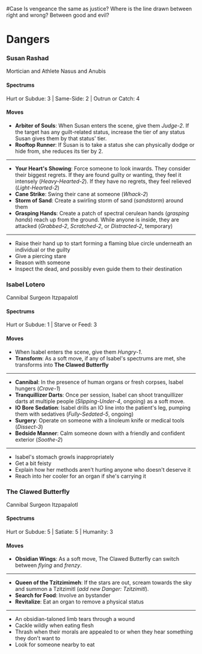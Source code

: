 #Case Is vengeance the same as justice? Where is the line drawn between right and wrong? Between good and evil?

# Dangers
### Susan Rashad
Mortician and Athlete
Nasus and Anubis
#### Spectrums
Hurt or Subdue: 3 | Same-Side: 2 | Outrun or Catch: 4
#### Moves
- **Arbiter of Souls**: When Susan enters the scene, give them *Judge-2*. If the target has any guilt-related status, increase the tier of any status Susan gives them by that status' tier.
- **Rooftop Runner**: If Susan is to take a status she can physically dodge or hide from, she reduces its tier by 2.
- ---
- **Your Heart's Showing**: Force someone to look inwards. They consider their biggest regrets. If they are found guilty or wanting, they feel it intensely (*Heavy-Hearted-2*). If they have no regrets, they feel relieved (*Light-Hearted-2*)
- **Cane Strike**: Swing their cane at someone (*Whack-2*)
- **Storm of Sand**: Create a swirling storm of sand (*sandstorm*) around them
- **Grasping Hands**: Create a patch of spectral cerulean hands (*grasping hands*) reach up from the ground. While anyone is inside, they are attacked (*Grabbed-2*, *Scratched-2*, or *Distracted-2*, temporary)
- ---
- Raise their hand up to start forming a flaming blue circle underneath an individual or the guilty
- Give a piercing stare
- Reason with someone
- Inspect the dead, and possibly even guide them to their destination

### Isabel Lotero
Cannibal Surgeon
Itzpapalotl
#### Spectrums
Hurt or Subdue: 1 | Starve or Feed: 3 
#### Moves
- When Isabel enters the scene, give them *Hungry-1*.
- **Transform**: As a soft move, if any of Isabel's spectrums are met, she transforms into **The Clawed Butterfly**
- ---
- **Cannibal**: In the presence of human organs or fresh corpses, Isabel hungers (*Crave-1*)
- **Tranquillizer Darts**: Once per session, Isabel can shoot tranquillizer darts at multiple people (*Slipping-Under-4*, ongoing) as a soft move.
- **IO Bore Sedation**: Isabel drills an IO line into the patient's leg, pumping them with sedatives (*Fully-Sedated-5*, ongoing)
- **Surgery**: Operate on someone with a linoleum knife or medical tools (*Dissect-3*)
- **Bedside Manner**: Calm someone down with a friendly and confident exterior (*Soothe-2*)
- ---
- Isabel's stomach growls inappropriately
- Get a bit feisty
- Explain how her methods aren't hurting anyone who doesn't deserve it
- Reach into her cooler for an organ if she's carrying it

### The Clawed Butterfly
Cannibal Surgeon
Itzpapalotl
#### Spectrums
Hurt or Subdue: 5 | Satiate: 5 | Humanity: 3

#### Moves
- **Obsidian Wings**: As a soft move, The Clawed Butterfly can switch between *flying* and *frenzy*.
- ---
- **Queen of the Tzitzimimeh**: If the stars are out, scream towards the sky and summon a Tzitzimitl (*add new Danger: Tzitzimitl*).
- **Search for Food**: Involve an bystander
- **Revitalize**: Eat an organ to remove a physical status 
---
- An obsidian-taloned limb tears through a wound
- Cackle wildly when eating flesh
- Thrash when their morals are appealed to or when they hear something they don't want to
- Look for someone nearby to eat